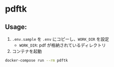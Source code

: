 pdftk
=====

Usage:
------

1. `.env.sample` を `.env` にコピーし、`WORK_DIR` を設定
    - `WORK_DIR`: pdf が格納されているディレクトリ
2. コンテナを起動

```sh
docker-compose run --rm pdftk
```



